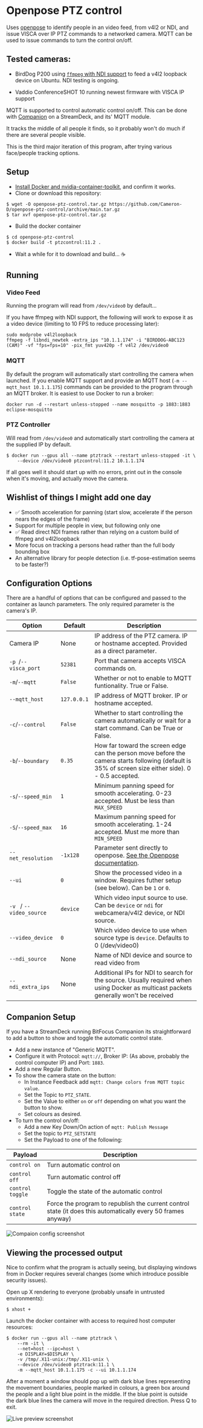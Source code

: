 # Openpose PTZ control

Uses [openpose](https://github.com/CMU-Perceptual-Computing-Lab/openpose) to identify people in an video feed, from v4l2 or NDI, and issue VISCA over IP PTZ commands to a networked camera. MQTT can be used to issue commands to turn the control on/off.

## Tested cameras:

* BirdDog P200 using [`ffmpeg` with NDI support](https://framagit.org/tytan652/ffmpeg-ndi-patch/) to feed a v4l2 loopback device on Ubuntu. NDI testing is ongoing. 

* Vaddio ConferenceSHOT 10 running newest firmware with VISCA IP support

MQTT is supported to control automatic control on/off. This can be done with [Companion](https://github.com/bitfocus/companion) on a StreamDeck, and its' MQTT module. 

It tracks the middle of all people it finds, so it probably won't do much if there are several people visible.

This is the third major iteration of this program, after trying various face/people tracking options.

## Setup

* [Install Docker and nvidia-container-toolkit](https://docs.nvidia.com/datacenter/cloud-native/container-toolkit/install-guide.html#installing-on-ubuntu-and-debian), and confirm it works.
* Clone or download this repository:
```
$ wget -O openpose-ptz-control.tar.gz https://github.com/Cameron-D/openpose-ptz-control/archive/main.tar.gz
$ tar xvf openpose-ptz-control.tar.gz
```
* Build the docker container
```
$ cd openpose-ptz-control
$ docker build -t ptzcontrol:11.2 .
```
* Wait a while for it to download and build... ☕

## Running

### Video Feed

Running the program will read from `/dev/video0` by default...

If you have ffmpeg with NDI support, the following will work to expose it as a video device (limiting to 10 FPS to reduce processing later):
```
sudo modprobe v4l2loopback
ffmpeg -f libndi_newtek -extra_ips "10.1.1.174" -i "BIRDDOG-ABC123 (CAM)" -vf "fps=fps=10" -pix_fmt yuv420p -f v4l2 /dev/video0
```

### MQTT

By default the program will automatically start controlling the camera when launched. If you enable MQTT support and provide an MQTT host (`-m --mqtt_host 10.1.1.175`) commands can be provided to the program through an MQTT broker. It is easiest to use Docker to run a broker:

```
docker run -d --restart unless-stopped --name mosquitto -p 1883:1883 eclipse-mosquitto 
```

### PTZ Controller

Will read from `/dev/video0` and automatically start controlling the camera at the supplied IP by default.

```
$ docker run --gpus all --name ptztrack --restart unless-stopped -it \
    --device /dev/video0 ptzcontrol:11.2 10.1.1.174
```

If all goes well it should start up with no errors, print out in the console when it's moving, and actually move the camera.

## Wishlist of things I might add one day

* ✅ Smooth acceleration for panning (start slow, accelerate if the person nears the edges of the frame)
* Support for multiple people in view, but following only one
* ✅ Read direct NDI frames rather than relying on a custom build of ffmpeg and v4l2loopback
* More focus on tracking a persons head rather than the full body bounding box
* An alternative library for people detection (i.e. tf-pose-estimation seems to be faster?)

## Configuration Options

There are a handful of options that can be configured and passed to the container as launch parameters. The only required parameter is the camera's IP.

| Option                   | Default     | Description |
| ------------------------ | ----------- | ----------- |
| Camera IP                | None        | IP address of the PTZ camera. IP or hostname accepted. Provided as a direct parameter. |
| `-p `/`--visca_port`     | `52381`     | Port that camera accepts VISCA commands on. |
| `-m`/`--mqtt`            | `False`     | Whether or not to enable to MQTT funtionality. True or False. |
| `--mqtt_host`            | `127.0.0.1` | IP address of MQTT broker. IP or hostname accepted. |
| `-c`/`--control`         | `False`     | Whether to start controlling the camera automatically or wait for a start command. Can be True or False. |
| `-b`/`--boundary `       | `0.35`      | How far toward the screen edge can the person move before the camera starts following (default is 35% of screen size either side). 0 - 0.5 accepted. |
| `-s`/`--speed_min`       | `1`         | Minimum panning speed for smooth accelerating. 0-23 accepted. Must be less than `MAX_SPEED` |
| `-S`/`--speed_max`       | `16`        | Maximum panning speed for smooth accelerating. 1-24 accepted. Must me more than `MIN_SPEED` | 
| `--net_resolution`       | `-1x128`    | Parameter sent directly to openpose. [See the Openpose documentation](https://github.com/CMU-Perceptual-Computing-Lab/openpose/blob/master/doc/demo_quick_start.md#improving-memory-and-speed-but-decreasing-accuracy). |
| `--ui`                   | `0`         | Show the processed video in a window. Requires futher setup (see below). Can be `1` or `0`. |
| `-v ` / `--video_source` | `device`    | Which video input source to use. Can be `device` or `ndi` for webcamera/v4l2 device, or NDI source. |
| `--video_device`         | `0`         | Which video device to use when source type is `device`. Defaults to 0 (/dev/video0) |
| `--ndi_source`           | None        | Name of NDI device and source to read video from |
| `--ndi_extra_ips`        | None        | Additional IPs for NDI to search for the source. Usually required when using Docker as multicast packets generally won't be received |



## Companion Setup

If you have a StreamDeck running BitFocus Companion its straightforward to add a button to show and toggle the automatic control state.

* Add a new instance of "Generic MQTT".
* Configure it with Protocol: `mqtt://`, Broker IP: (As above, probably the control computer IP) and Port: `1883`.
* Add a new Regular Button.
* To show the camera state on the button:
  * In Instance Feedback add `mqtt: Change colors from MQTT topic value`.
  * Set the Topic to `PTZ_STATE`.
  * Set the Value to either `on` or `off` depending on what you want the button to show.
  * Set colours as desired.
* To turn the control on/off:
  * Add a new Key Down/On action of `mqtt: Publish Message`
  * Set the topic to `PTZ_SETSTATE`
  * Set the Payload to one of the following:

| Payload          | Description |
| ---------------- | ----------- |
| `control on`     | Turn automatic control on |
| `control off`    | Turn automatic control off |
| `control toggle` | Toggle the state of the automatic control |
| `control state`  | Force the program to republish the current control state (it does this automatically every 50 frames anyway)

![Compaion config screenshot](https://raw.githubusercontent.com/Cameron-D/openpose-ptz-control/main/Companion.png)

## Viewing the processed output

Nice to confirm what the program is actually seeing, but displaying windows from in Docker requires several changes (some which introduce possible security issues).

Open up X rendering to everyone (probably unsafe in untrusted environments):

```
$ xhost +
```

Launch the docker container with access to required host computer resources:

```
$ docker run --gpus all --name ptztrack \
    --rm -it \
    --net=host --ipc=host \
    -e DISPLAY=$DISPLAY \
    -v /tmp/.X11-unix:/tmp/.X11-unix \
    --device /dev/video0 ptztrack:11.1 \ 
    -m --mqtt_host 10.1.1.175 -c --ui 10.1.1.174
```

After a moment a window should pop up with dark blue lines representing the movement boundaries, people marked in colours, a green box around the people and a light blue point in the middle. If the blue point is outside the dark blue lines the camera will move in the required direction. Press Q to exit.

![Live preview screenshot](https://raw.githubusercontent.com/Cameron-D/openpose-ptz-control/main/Preview.png)
